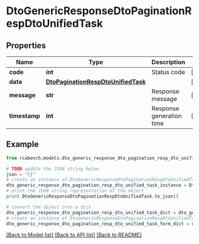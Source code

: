 # DtoGenericResponseDtoPaginationRespDtoUnifiedTask


## Properties

Name | Type | Description | Notes
------------ | ------------- | ------------- | -------------
**code** | **int** | Status code | [optional] 
**data** | [**DtoPaginationRespDtoUnifiedTask**](DtoPaginationRespDtoUnifiedTask.md) |  | [optional] 
**message** | **str** | Response message | [optional] 
**timestamp** | **int** | Response generation time | [optional] 

## Example

```python
from rcabench.models.dto_generic_response_dto_pagination_resp_dto_unified_task import DtoGenericResponseDtoPaginationRespDtoUnifiedTask

# TODO update the JSON string below
json = "{}"
# create an instance of DtoGenericResponseDtoPaginationRespDtoUnifiedTask from a JSON string
dto_generic_response_dto_pagination_resp_dto_unified_task_instance = DtoGenericResponseDtoPaginationRespDtoUnifiedTask.from_json(json)
# print the JSON string representation of the object
print DtoGenericResponseDtoPaginationRespDtoUnifiedTask.to_json()

# convert the object into a dict
dto_generic_response_dto_pagination_resp_dto_unified_task_dict = dto_generic_response_dto_pagination_resp_dto_unified_task_instance.to_dict()
# create an instance of DtoGenericResponseDtoPaginationRespDtoUnifiedTask from a dict
dto_generic_response_dto_pagination_resp_dto_unified_task_form_dict = dto_generic_response_dto_pagination_resp_dto_unified_task.from_dict(dto_generic_response_dto_pagination_resp_dto_unified_task_dict)
```
[[Back to Model list]](../README.md#documentation-for-models) [[Back to API list]](../README.md#documentation-for-api-endpoints) [[Back to README]](../README.md)


